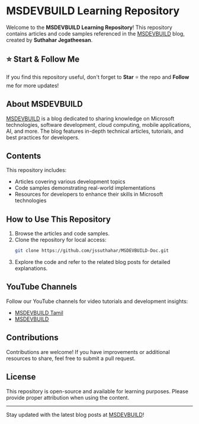 # MSDEVBUILD Learning Repository

Welcome to the **MSDEVBUILD Learning Repository**! This repository contains articles and code samples referenced in the [MSDEVBUILD](https://www.msdevbuild.com/) blog, created by **Suthahar Jegatheesan**.

## ⭐ Start & Follow Me
If you find this repository useful, don't forget to **Star** ⭐ the repo and **Follow** me for more updates!

## About MSDEVBUILD
[MSDEVBUILD](https://www.msdevbuild.com/) is a blog dedicated to sharing knowledge on Microsoft technologies, software development, cloud computing, mobile applications, AI, and more. The blog features in-depth technical articles, tutorials, and best practices for developers.

## Contents
This repository includes:
- Articles covering various development topics
- Code samples demonstrating real-world implementations
- Resources for developers to enhance their skills in Microsoft technologies

## How to Use This Repository
1. Browse the articles and code samples.
2. Clone the repository for local access:
   ```sh
   git clone https://github.com/jssuthahar/MSDEVBUILD-Doc.git
   ```
3. Explore the code and refer to the related blog posts for detailed explanations.

## YouTube Channels
Follow our YouTube channels for video tutorials and development insights:
- [MSDEVBUILD Tamil](https://www.youtube.com/@MSDEVBUILDTamil)
- [MSDEVBUILD](https://www.youtube.com/@MSDEVBUILD)

## Contributions
Contributions are welcome! If you have improvements or additional resources to share, feel free to submit a pull request.

## License
This repository is open-source and available for learning purposes. Please provide proper attribution when using the content.

---
Stay updated with the latest blog posts at [MSDEVBUILD](https://www.msdevbuild.com/)!
